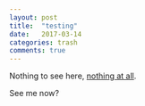 ```yaml
---
layout: post
title:  "testing"
date:   2017-03-14
categories: trash
comments: true
---
```

Nothing to see here, [nothing at all][bayesian-conspiracy].

See me now?

[bayesian-conspiracy]: http://www.thebayesianconspiracy.com/
